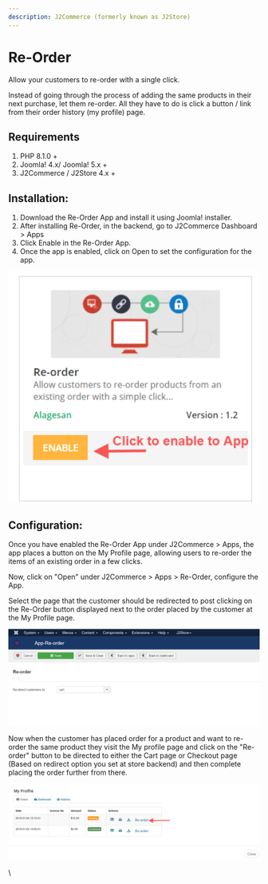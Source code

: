 ```yaml
---
description: J2Commerce (formerly known as J2Store)
---
```


# Re-Order

Allow your customers to re-order with a single click.

Instead of going through the process of adding the same products in their next purchase, let them re-order. All they have to do is click a button / link from their order history (my profile) page.

## Requirements <a href="#requirements" id="requirements"></a>

1. PHP 8.1.0 +
2. Joomla! 4.x/ Joomla! 5.x +
3. J2Commerce / J2Store 4.x +

## **Installation:**

1. Download the Re-Order App and install it using Joomla! installer.
2. After installing Re-Order, in the backend, go to J2Commerce Dashboard  > Apps
3. Click Enable in the Re-Order App.
4. Once the app is enabled, click on Open to set the configuration for the app.

![Re-Order App-Enable.](../.gitbook/assets/re-order-enableapp.png)

## Configuration:

Once you have enabled the Re-Order App under J2Commerce > Apps, the app places a button on the My Profile page, allowing users to re-order the items of an existing order in a few clicks.

Now, click on "Open" under J2Commerce > Apps > Re-Order, configure the App.

Select the page that the customer should be redirected to post clicking on the Re-Order button displayed next to the order placed by the customer at the My Profile page.

![Re-Order App- Redirect Page.](../.gitbook/assets/re-order-app-redirectpage.png)

Now when the customer has placed order for a product and want to re-order the same product they visit the My profile page and click on the "Re-order" button to be directed to either the Cart page or Checkout page (Based on redirect option you set at store backend) and then complete placing the order further from there.

![Re-Order Frontend.](../.gitbook/assets/re-order-frontend.png)

\\
